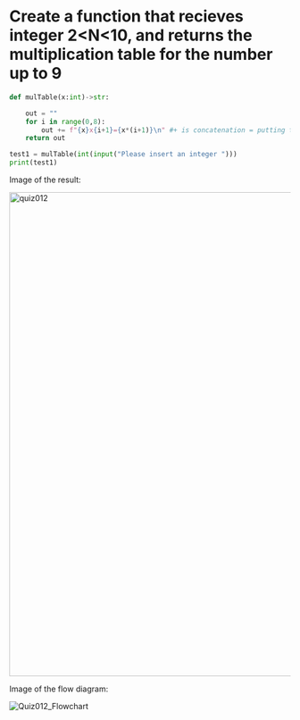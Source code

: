 # Create a function that recieves integer 2<N<10, and returns the multiplication table for the number up to 9

```.py
def mulTable(x:int)->str:

    out = ""
    for i in range(0,8):
        out += f"{x}x{i+1}={x*(i+1)}\n" #+ is concatenation = putting two strings together
    return out

test1 = mulTable(int(input("Please insert an integer ")))
print(test1)
```

Image of the result:

<img width="867" alt="quiz012" src="https://user-images.githubusercontent.com/112055062/192402881-cf75341d-1a7f-4d8a-a2cc-dc55ec6d4a5d.png">

Image of the flow diagram:

![Quiz012_Flowchart](https://user-images.githubusercontent.com/112055062/193770080-fdd13077-1574-4d47-b5b9-16fe4770c098.jpg)
